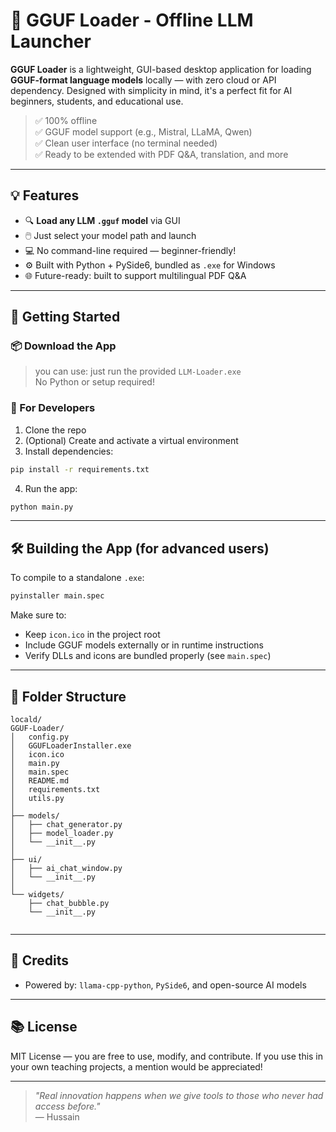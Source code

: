 # 🧠 GGUF Loader - Offline LLM Launcher
 
**GGUF Loader** is a lightweight, GUI-based desktop application for loading **GGUF-format language models** locally — with zero cloud or API dependency. Designed with simplicity in mind, it's a perfect fit for AI beginners, students, and educational use.
> ✅ 100% offline  
> ✅ GGUF model support (e.g., Mistral, LLaMA, Qwen)  
> ✅ Clean user interface (no terminal needed)  
> ✅ Ready to be extended with PDF Q&A, translation, and more

---

## 💡 Features

- 🔍 **Load any LLM `.gguf` model** via GUI
- 🖱️ Just select your model path and launch
- 💻 No command-line required — beginner-friendly!
- ⚙️ Built with Python + PySide6, bundled as `.exe` for Windows
- 🌐 Future-ready: built to support multilingual PDF Q&A

---

## 🚀 Getting Started

### 📦 Download the App

> you can use: just run the provided `LLM-Loader.exe`  
> No Python or setup required!

### 🔧 For Developers

1. Clone the repo
2. (Optional) Create and activate a virtual environment
3. Install dependencies:

```bash
pip install -r requirements.txt
```

4. Run the app:

```bash
python main.py
```

---

## 🛠️ Building the App (for advanced users)

To compile to a standalone `.exe`:

```bash
pyinstaller main.spec
```

Make sure to:

- Keep `icon.ico` in the project root
- Include GGUF models externally or in runtime instructions
- Verify DLLs and icons are bundled properly (see `main.spec`)

---

## 📁 Folder Structure

```
locald/
GGUF-Loader/
│   config.py
│   GGUFLoaderInstaller.exe
│   icon.ico
│   main.py
│   main.spec
│   README.md
│   requirements.txt
│   utils.py
│
├── models/
│   ├── chat_generator.py
│   ├── model_loader.py
│   └── __init__.py
│
├── ui/
│   ├── ai_chat_window.py
│   └── __init__.py
│
└── widgets/
    ├── chat_bubble.py
    └── __init__.py


```

---

## 🙌 Credits

- Powered by: `llama-cpp-python`, `PySide6`, and open-source AI models

---

## 📚 License

MIT License — you are free to use, modify, and contribute. If you use this in your own teaching projects, a mention would be appreciated!

---

> _"Real innovation happens when we give tools to those who never had access before."_  
> — Hussain
